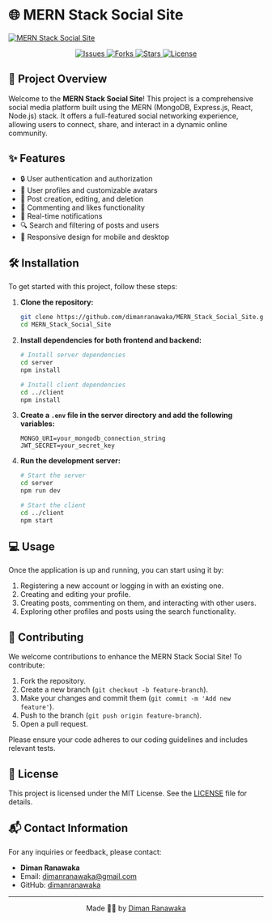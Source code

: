 # 🌐 MERN Stack Social Site

[![MERN Stack Social Site](./banner.gif)](https://github.com/dimanranawaka/MERN_Stack_Social_Site)

<p align="center">
  <a href="https://github.com/dimanranawaka/MERN_Stack_Social_Site/issues">
    <img src="https://img.shields.io/github/issues/dimanranawaka/MERN_Stack_Social_Site" alt="Issues">
  </a>
  <a href="https://github.com/dimanranawaka/MERN_Stack_Social_Site/network/members">
    <img src="https://img.shields.io/github/forks/dimanranawaka/MERN_Stack_Social_Site" alt="Forks">
  </a>
  <a href="https://github.com/dimanranawaka/MERN_Stack_Social_Site/stargazers">
    <img src="https://img.shields.io/github/stars/dimanranawaka/MERN_Stack_Social_Site" alt="Stars">
  </a>
  <a href="https://github.com/dimanranawaka/MERN_Stack_Social_Site/blob/master/LICENSE">
    <img src="https://img.shields.io/github/license/dimanranawaka/MERN_Stack_Social_Site" alt="License">
  </a>
</p>

## 🚀 Project Overview

Welcome to the **MERN Stack Social Site**! This project is a comprehensive social media platform built using the MERN (MongoDB, Express.js, React, Node.js) stack. It offers a full-featured social networking experience, allowing users to connect, share, and interact in a dynamic online community.

## ✨ Features

- 🔒 User authentication and authorization
- 👤 User profiles and customizable avatars
- 📝 Post creation, editing, and deletion
- 💬 Commenting and likes functionality
- 📢 Real-time notifications
- 🔍 Search and filtering of posts and users
- 📱 Responsive design for mobile and desktop

## 🛠️ Installation

To get started with this project, follow these steps:

1. **Clone the repository:**

    ```bash
    git clone https://github.com/dimanranawaka/MERN_Stack_Social_Site.git
    cd MERN_Stack_Social_Site
    ```

2. **Install dependencies for both frontend and backend:**

    ```bash
    # Install server dependencies
    cd server
    npm install

    # Install client dependencies
    cd ../client
    npm install
    ```

3. **Create a `.env` file in the server directory and add the following variables:**

    ```env
    MONGO_URI=your_mongodb_connection_string
    JWT_SECRET=your_secret_key
    ```

4. **Run the development server:**

    ```bash
    # Start the server
    cd server
    npm run dev

    # Start the client
    cd ../client
    npm start
    ```

## 💻 Usage

Once the application is up and running, you can start using it by:

1. Registering a new account or logging in with an existing one.
2. Creating and editing your profile.
3. Creating posts, commenting on them, and interacting with other users.
4. Exploring other profiles and posts using the search functionality.

## 🤝 Contributing

We welcome contributions to enhance the MERN Stack Social Site! To contribute:

1. Fork the repository.
2. Create a new branch (`git checkout -b feature-branch`).
3. Make your changes and commit them (`git commit -m 'Add new feature'`).
4. Push to the branch (`git push origin feature-branch`).
5. Open a pull request.

Please ensure your code adheres to our coding guidelines and includes relevant tests.

## 📄 License

This project is licensed under the MIT License. See the [LICENSE](./LICENSE) file for details.

## 📬 Contact Information

For any inquiries or feedback, please contact:

- **Diman Ranawaka**
- Email: [dimanranawaka@gmail.com](mailto:dimanranawaka@gmail.com)
- GitHub: [dimanranawaka](https://github.com/dimanranawaka)

---

<p align="center">
  Made 🧑‍💻 by <a href="https://github.com/dimanranawaka">Diman Ranawaka</a>
</p>
